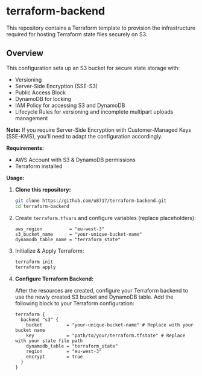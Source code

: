 # terraform-backend

This repository contains a Terraform template to provision the infrastructure required for hosting Terraform state files securely on S3.

## Overview

This configuration sets up an S3 bucket for secure state storage with:

- Versioning
- Server-Side Encryption (SSE-S3)
- Public Access Block
- DynamoDB for locking
- IAM Policy for accessing S3 and DynamoDB
- Lifecycle Rules for versioning and incomplete multipart uploads management

**Note:** If you require Server-Side Encryption with Customer-Managed Keys (SSE-KMS), you'll need to adapt the configuration accordingly.

**Requirements:**

- AWS Account with S3 & DynamoDB permissions
- Terraform installed

**Usage:**

1. **Clone this repository:**

   ```sh
   git clone https://github.com/u8717/terraform-backend.git
   cd terraform-backend
   ```

2. Create `terraform.tfvars` and configure variables (replace placeholders):

   ```hcl
   aws_region          = "eu-west-3"
   s3_bucket_name      = "your-unique-bucket-name"
   dynamodb_table_name = "terraform_state"
   ```

3. Initialize & Apply Terraform:

   ```sh
   terraform init
   terraform apply
   ```

4. **Configure Terraform Backend:**

   After the resources are created, configure your Terraform backend to use the newly created S3 bucket and DynamoDB table. Add the following block to your Terraform configuration:

   ```hcl
   terraform {
     backend "s3" {
       bucket         = "your-unique-bucket-name" # Replace with your bucket name
       key            = "path/to/your/terraform.tfstate" # Replace with your state file path
       dynamodb_table = "terraform_state"
       region         = "eu-west-3"
       encrypt        = true
     }
   }
   ```
